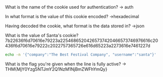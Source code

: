 
What is the name of the cookie used for authentication?
-> auth

In what format is the value of this cookie encoded?
->hexadecimal

Having decoded the cookie, what format is the data stored in?
->json

What is the value of Santa's cookie?
7b22636f6d70616e79223a22546865204265737420466573746976616c20436f6d70616e79222c2022757365726e616d65223a2273616e7461227d
```bash
echo -n '{"company":"The Best Festival Company", "username":"santa"}' | xxd -ps

```

What is the flag you're given when the line is fully active?
-> THM{MjY0Yzg5NTJmY2Q1NzM1NjBmZWFhYmQy}

